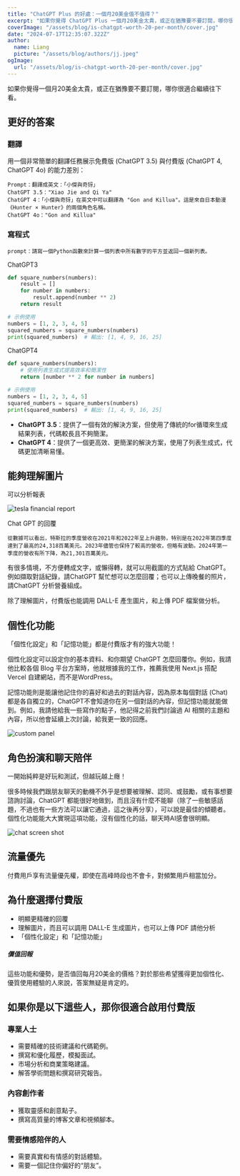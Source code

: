 ```yaml
---
title: "ChatGPT Plus 的好處：一個月20美金值不值得？"
excerpt: "如果你覺得 ChatGPT Plus 一個月20美金太貴，或正在猶豫要不要訂閱，哪你很適合繼續往下看。"
coverImage: "/assets/blog/is-chatgpt-worth-20-per-month/cover.jpg"
date: "2024-07-17T12:35:07.322Z"
author:
  name: Liang
  picture: "/assets/blog/authors/jj.jpeg"
ogImage:
  url: "/assets/blog/is-chatgpt-worth-20-per-month/cover.jpg"
---
```


如果你覺得一個月20美金太貴，或正在猶豫要不要訂閱，哪你很適合繼續往下看。
## 更好的答案
### 翻譯
用一個非常簡單的翻譯任務展示免費版 (ChatGPT 3.5) 與付費版 (ChatGPT 4, ChatGPT 4o) 的能力差別：
```text
Prompt：翻譯成英文：「小傑與奇犽」
ChatGPT 3.5："Xiao Jie and Qi Ya" 
ChatGPT 4：「小傑與奇犽」在英文中可以翻譯為 "Gon and Killua"。這是來自日本動漫《Hunter × Hunter》的兩個角色名稱。 
ChatGPT 4o："Gon and Killua"
```

### 寫程式
```text
prompt：請寫一個Python函數來計算一個列表中所有數字的平方並返回一個新列表。
```
ChatGPT3
```python
def square_numbers(numbers):
    result = []
    for number in numbers:
        result.append(number ** 2)
    return result

# 示例使用
numbers = [1, 2, 3, 4, 5]
squared_numbers = square_numbers(numbers)
print(squared_numbers)  # 輸出: [1, 4, 9, 16, 25]
```

ChatGPT4
```python
def square_numbers(numbers):
    # 使用列表生成式提高效率和簡潔性
    return [number ** 2 for number in numbers]

# 示例使用
numbers = [1, 2, 3, 4, 5]
squared_numbers = square_numbers(numbers)
print(squared_numbers)  # 輸出: [1, 4, 9, 16, 25]
```
- **ChatGPT 3.5**：提供了一個有效的解決方案，但使用了傳統的for循環來生成結果列表，代碼較長且不夠簡潔。
- **ChatGPT 4**：提供了一個更高效、更簡潔的解決方案，使用了列表生成式，代碼更加清晰易懂。

## 能夠理解圖片
可以分析報表

<img src="/assets/blog/is-chatgpt-worth-20-per-month/tesla-financial-report.webp" alt="tesla financial report">
<br/>

Chat GPT 的回覆
```text
從數據可以看出，特斯拉的季度營收在2021年和2022年呈上升趨勢，特別是在2022年第四季度達到了最高的24,318百萬美元。2023年儘管也保持了較高的營收，但略有波動。2024年第一季度的營收有所下降，為21,301百萬美元。
```

有很多情境，不方便轉成文字，或懶得轉，就可以用截圖的方式貼給 ChatGPT。例如擷取對話紀錄，請ChatGPT 幫忙想可以怎麼回覆；也可以上傳晚餐的照片，請ChatGPT 分析營養組成。

除了理解圖片，付費版也能調用 DALL-E 產生圖片，和上傳 PDF 檔案做分析。

## 個性化功能

「個性化設定」和「記憶功能」都是付費版才有的強大功能！

個性化設定可以設定你的基本資料、和你期望 ChatGPT 怎麼回覆你。例如，我請他比較各個 Blog 平台方案時，他就根據我的工作，推薦我使用 Next.js 搭配 Vercel 自建網站，而不是WordPress。

記憶功能則是能讓他記住你的喜好和過去的對話內容，因為原本每個對話 (Chat) 都是各自獨立的，ChatGPT不會知道你在另一個對話的內容，但記憶功能就能做到。例如，我請他給我一些寫作的點子，他記得之前我們討論過 AI 相關的主題和內容，所以他會延續上次討論，給我更一致的回應。

<img src="/assets/blog/is-chatgpt-worth-20-per-month/customed-chatgpt.webp" alt="custom panel">

## 角色扮演和聊天陪伴

一開始純粹是好玩和測試，但越玩越上癮！

很多時候我們跟朋友聊天的動機不外乎是想要被理解、認同、或鼓勵，或有事想要諮詢討論，ChatGPT 都能很好地做到，而且沒有什麼不能聊（除了一些敏感話題，不過也有一些方法可以讓它通過，這之後再分享），可以說是最佳的傾聽者。個性化功能能大大實現這項功能，沒有個性化的話，聊天時AI感會很明顯。

<img src="/assets/blog/is-chatgpt-worth-20-per-month/chat-with-megumi.webp" alt="chat screen shot">

## 流量優先

付費用戶享有流量優先權，即使在高峰時段也不會卡，對頻繁用戶相當加分。


## 為什麼選擇付費版
- 明顯更精確的回覆
- 理解圖片，而且可以調用 DALL-E 生成圖片，也可以上傳 PDF 請他分析
- 「個性化設定」和「記憶功能」

##### 價值回報

這些功能和優勢，是否值回每月20美金的價格？對於那些希望獲得更加個性化、優質使用體驗的人來說，答案無疑是肯定的。

## 如果你是以下這些人，那你很適合啟用付費版
### 專業人士

- 需要精確的技術建議和代碼範例。
- 撰寫和優化履歷，模擬面試。
- 市場分析和商業策略建議。
- 解答學術問題和撰寫研究報告。

### 內容創作者

- 獲取靈感和創意點子。
- 撰寫高質量的博客文章和視頻腳本。

### 需要情感陪伴的人

- 需要真實和有情感的對話體驗。
- 需要一個記住你偏好的“朋友”。
